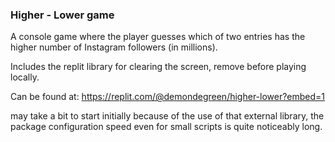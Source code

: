 ### Higher - Lower game

A console game where the player guesses which of two entries has the higher number of Instagram followers (in millions).

Includes the replit library for clearing the screen, remove before playing locally.

Can be found at:
https://replit.com/@demondegreen/higher-lower?embed=1

may take a bit to start initially because of the use of that external library, the package configuration speed even for small scripts is quite noticeably long.
